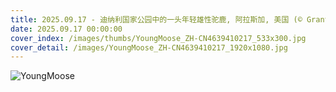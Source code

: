 ```yaml
---
title: 2025.09.17 - 迪纳利国家公园中的一头年轻雄性驼鹿, 阿拉斯加, 美国 (© Grant Ordelheide/TANDEM Stills + Motion)
date: 2025.09.17 00:00:00
cover_index: /images/thumbs/YoungMoose_ZH-CN4639410217_533x300.jpg
cover_detail: /images/YoungMoose_ZH-CN4639410217_1920x1080.jpg
---
```


![YoungMoose](/images/YoungMoose_ZH-CN4639410217_1920x1080.jpg)

